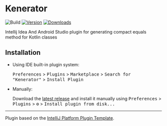 # Kenerator

![Build](https://github.com/Rshalika/kenerator/workflows/Build/badge.svg)
[![Version](https://img.shields.io/jetbrains/plugin/v/com.strawhats.kenerator.svg)](https://plugins.jetbrains.com/plugin/com.strawhats.kenerator)
[![Downloads](https://img.shields.io/jetbrains/plugin/d/com.strawhats.kenerator.svg)](https://plugins.jetbrains.com/plugin/com.strawhats.kenerator)

 
<!-- Plugin description -->

Intellij Idea And Android Studio plugin for generating compact equals method for Kotlin classes

<!-- Plugin description end -->

## Installation

- Using IDE built-in plugin system:
  
  <kbd>Preferences</kbd> > <kbd>Plugins</kbd> > <kbd>Marketplace</kbd> > <kbd>Search for "Kenerator"</kbd> >
  <kbd>Install Plugin</kbd>
  
- Manually:

  Download the [latest release](https://github.com/Rshalika/kenerator/releases/latest) and install it manually using
  <kbd>Preferences</kbd> > <kbd>Plugins</kbd> > <kbd> ⚙️</kbd> > <kbd>Install plugin from disk...</kbd>


---
Plugin based on the [IntelliJ Platform Plugin Template][template].

[template]: https://github.com/JetBrains/intellij-platform-plugin-template
